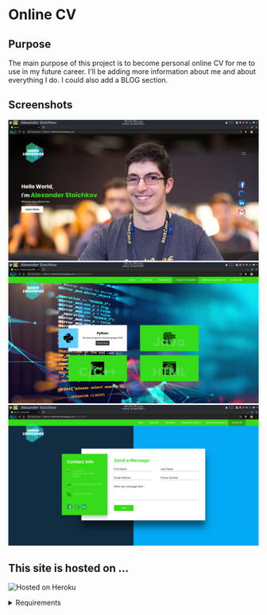 # Online CV

## Purpose
The main purpose of this project is to become personal online CV for me to use in my future career. I'll be adding more information about me and about everything I do. I could also add a BLOG section.

## Screenshots
![Landing page](./screenshots/landing_page.png "Landing page")
![Programming skills](./screenshots/programming_skills_page.png "Programming skills")
![Conatct Me](./screenshots/contact_me_page.png "Conatct Me")


## This site is hosted on ...
![Hosted on Heroku](https://miro.medium.com/max/3200/1*F83F9d1ki3fG6LMG3AvIMg.png "Hosted on Heroku")

<details><summary>Requirements</summary>

### Must use:
1. - [x] Gulp build setup
2. - [x] Sass for source files
3. - [x] If JS - ES6+ with Babel
4. - [x] Flex for layouts

### Requirements
- [x] Host the code as on GitHub
- [x] Host the site itself on free services like github sites for easy preview
- [ ] Must style at least 5 different layouts for the site - currently 4
- [x] Must have a page that showcases styles for standard HTML elements
- [x] Must be responsive (no horizontal scrolls on any viewport)
- [x] Must get no errors or warnings from the HTML5 Validator
- [x] Must have realistic content. Your site has to be useful in some way, no lorem ipsum.
- [x] Must have well formatted code - 4 tab size indentation.
- [x] Must use proper HTML5 semantic tags
- [x] Must have proper README.md in the repository that explains the project and provides a screenshot from the homepage.
- [ ] Class names must be lower case, dash separated

### Bonus points:
Bonus points will add to your final score if you are off by a little:
- [x] JS interactivity (in a well written JS code).
- [x] No jQuery used, just vanilla JS

</details>
